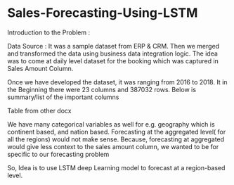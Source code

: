 # Sales-Forecasting-Using-LSTM

Introduction to the Problem :
 
Data Source : It was a sample dataset from ERP & CRM. Then we merged and transformed the data using business data integration logic. The idea was to come at daily level dataset for the booking which was captured in Sales Amount Column.

Once we have developed the dataset, it was ranging from 2016 to 2018. It in the Beginning there were 23 columns and 387032 rows. Below is summary/list of the important columns

Table from other docx

We have many categorical variables as well for e.g. geography which is continent based, and nation based. Forecasting at the aggregated level( for all the regions) would not make sense. Because, forecasting at aggregated would give less context to the sales amount column, we wanted to be for specific to our forecasting problem

So, Idea is to use LSTM deep Learning model to forecast at a region-based level. 
